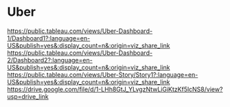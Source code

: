 # Uber


https://public.tableau.com/views/Uber-Dashboard-1/Dashboard1?:language=en-US&publish=yes&:display_count=n&:origin=viz_share_link
https://public.tableau.com/views/Uber-Dashboard-2/Dashboard2?:language=en-US&publish=yes&:display_count=n&:origin=viz_share_link
https://public.tableau.com/views/Uber-Story/Story1?:language=en-US&publish=yes&:display_count=n&:origin=viz_share_link
https://drive.google.com/file/d/1-LHh8GtJ_YLvgzNtwLiGiKtzKf5lcNS8/view?usp=drive_link
